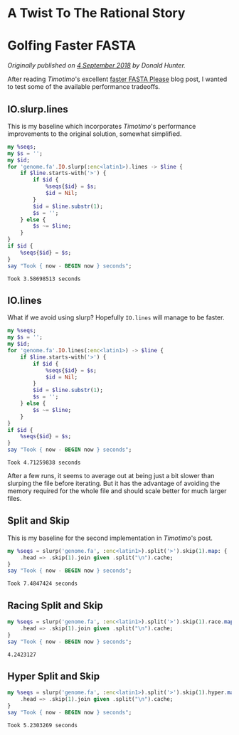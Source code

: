 # A Twist To The Rational Story
# Golfing Faster FASTA

*Originally published on [4 September 2018](https://donaldh.wtf/2018/09/golfing-faster-fasta/) by Donald Hunter.*

After reading *Timotimo*'s excellent [faster FASTA Please](https://wakelift.de/2018/08/31/faster-fasta-please/) blog post, I wanted to test some of the available performance tradeoffs.

## IO.slurp.lines

This is my baseline which incorporates *Timotimo*'s performance improvements to the original solution, somewhat simplified.

```` raku
my %seqs;
my $s = '';
my $id;
for 'genome.fa'.IO.slurp(:enc<latin1>).lines -> $line {
    if $line.starts-with('>') {
        if $id {
            %seqs{$id} = $s;
            $id = Nil;
        }
        $id = $line.substr(1);
        $s = '';
    } else {
        $s ~= $line;
    }
}
if $id {
    %seqs{$id} = $s;
}
say "Took { now - BEGIN now } seconds";
````

````
Took 3.58698513 seconds
````

## IO.lines

What if we avoid using slurp? Hopefully `IO.lines` will manage to be faster.

```` raku
my %seqs;
my $s = '';
my $id;
for 'genome.fa'.IO.lines(:enc<latin1>) -> $line {
    if $line.starts-with('>') {
        if $id {
            %seqs{$id} = $s;
            $id = Nil;
        }
        $id = $line.substr(1);
        $s = '';
    } else {
        $s ~= $line;
    }
}
if $id {
    %seqs{$id} = $s;
}
say "Took { now - BEGIN now } seconds";
````

````
Took 4.71259838 seconds
````

After a few runs, it seems to average out at being just a bit slower than slurping the file
before iterating. But it has the advantage of avoiding the memory required for the whole file
and should scale better for much larger files.

## Split and Skip

This is my baseline for the second implementation in *Timotimo*'s post.

```` raku
my %seqs = slurp('genome.fa', :enc<latin1>).split('>').skip(1).map: {
    .head => .skip(1).join given .split("\n").cache;
}
say "Took { now - BEGIN now } seconds";
````

````
Took 7.4847424 seconds
````

## Racing Split and Skip

```` raku
my %seqs = slurp('genome.fa', :enc<latin1>).split('>').skip(1).race.map: {
    .head => .skip(1).join given .split("\n").cache;
}
say "Took { now - BEGIN now } seconds";
````

````
4.2423127
````

## Hyper Split and Skip

```` raku
my %seqs = slurp('genome.fa', :enc<latin1>).split('>').skip(1).hyper.map: {
    .head => .skip(1).join given .split("\n").cache;
}
say "Took { now - BEGIN now } seconds";
````

````
Took 5.2303269 seconds
````
